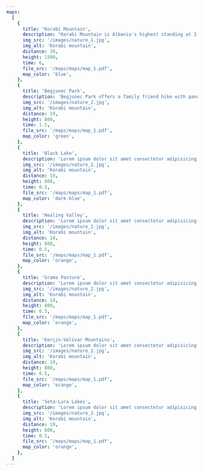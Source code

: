 ```yaml
---
maps:
  [
    {
      title: 'Korabi Mountain',
      description: "Korabi Mountain is Albania's highest standing at 2,764m tall. Most routes to the top start from Radomire Village.",
      img_src: '/images/nature_1.jpg',
      img_alt: 'Korabi mountain',
      distance: 30,
      height: 1500,
      time: 6,
      file_src: '/maps/maps/map_1.pdf',
      map_color: 'blue',
    },
    {
      title: 'Begjunec Park',
      description: 'Begjunec Park offers a family friend hike with panoramic views of Peshkopi and the Drin River Valley from the top of Mount Begjunec',
      img_src: '/images/nature_2.jpg',
      img_alt: 'Korabi mountain',
      distance: 10,
      height: 800,
      time: 1.5,
      file_src: '/maps/maps/map_1.pdf',
      map_color: 'green',
    },
    {
      title: 'Black Lake',
      description: 'Lorem ipsum dolor sit amet consectetur adipisicing elit. Harum laboriosam repellat illo?',
      img_src: '/images/nature_2.jpg',
      img_alt: 'Korabi mountain',
      distance: 10,
      height: 800,
      time: 0.5,
      file_src: '/maps/maps/map_1.pdf',
      map_color: 'dark-blue',
    },
    {
      title: 'Healing Valley',
      description: 'Lorem ipsum dolor sit amet consectetur adipisicing elit. Harum laboriosam repellat illo?',
      img_src: '/images/nature_2.jpg',
      img_alt: 'Korabi mountain',
      distance: 10,
      height: 800,
      time: 0.5,
      file_src: '/maps/maps/map_1.pdf',
      map_color: 'orange',
    },
    {
      title: 'Grama Pasture',
      description: 'Lorem ipsum dolor sit amet consectetur adipisicing elit. Harum laboriosam repellat illo?',
      img_src: '/images/nature_2.jpg',
      img_alt: 'Korabi mountain',
      distance: 10,
      height: 800,
      time: 0.5,
      file_src: '/maps/maps/map_1.pdf',
      map_color: 'orange',
    },
    {
      title: 'Kerçin-Velivar Mountains',
      description: 'Lorem ipsum dolor sit amet consectetur adipisicing elit. Harum laboriosam repellat illo?',
      img_src: '/images/nature_2.jpg',
      img_alt: 'Korabi mountain',
      distance: 10,
      height: 800,
      time: 0.5,
      file_src: '/maps/maps/map_1.pdf',
      map_color: 'orange',
    },
    {
      title: 'Seta-Lura Lakes',
      description: 'Lorem ipsum dolor sit amet consectetur adipisicing elit. Harum laboriosam repellat illo?',
      img_src: '/images/nature_2.jpg',
      img_alt: 'Korabi mountain',
      distance: 10,
      height: 800,
      time: 0.5,
      file_src: '/maps/maps/map_1.pdf',
      map_color: 'orange',
    },
  ]
---
```

